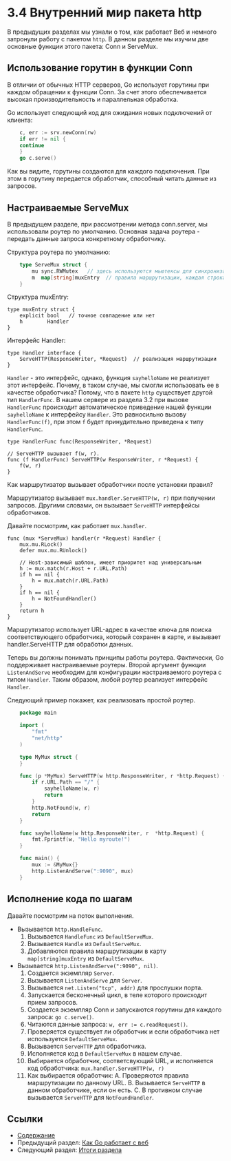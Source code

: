# 3.4 Внутренний мир пакета http

В предыдущих разделах мы узнали о том, как работает Веб и немного затронули работу с пакетом `http`.  В данном разделе мы изучим две основные функции этого пакета: Conn и ServeMux.

## Использование горутин в функции Conn

В отличии от обычных HTTP серверов, Go использует горутины при каждом обращении к функции Conn. За счет этого обеспечивается высокая производительность и параллельная обработка.

Go использует следующий код для ожидания новых подключений от клиента:

```go
    c, err := srv.newConn(rw)
    if err != nil {
    continue
    }
    go c.serve()
```

Как вы видите, горутины создаются для каждого подключения. При этом в горутину передается обработчик, способный читать данные из запросов.

## Настраиваемые ServeMux

В предыдущем разделе, при рассмотрении метода conn.server, мы использовали роутер по умолчанию. Основная задача роутера - передать данные запроса конкретному обработчику.

Структура роутера по умолчанию:

```go
    type ServeMux struct {
        mu sync.RWMutex   // здесь используются мьютексы для синхронизации параллельных потоков
        m  map[string]muxEntry  // правила маршрутизации, каждая строка ссылается на обработчик
    }
```

Структура muxEntry:

    type muxEntry struct {
        explicit bool   // точное совпадение или нет
        h        Handler
    }

Интерфейс Handler:

    type Handler interface {
        ServeHTTP(ResponseWriter, *Request)  // реализация маршрутизации
    }

`Handler` - это интерфейс, однако, функция `sayhelloName` не реализует этот интерфейс. Почему, в таком случае, мы смогли использовать ее в качестве обработчика? Потому, что в пакете `http` существует другой тип `HandlerFunc`. В нашем сервере из раздела 3.2 при вызове `HandlerFunc` происходит автоматическое приведение нашей функции `sayhelloName` к интерфейсу `Handler`. Это равносильно вызову  `HandlerFunc(f)`, при этом `f` будет принудительно приведена к типу `HandlerFunc`.

    type HandlerFunc func(ResponseWriter, *Request)

    // ServeHTTP вызывает f(w, r).
    func (f HandlerFunc) ServeHTTP(w ResponseWriter, r *Request) {
        f(w, r)
    }

Как маршрутизатор вызывает обработчики после  установки правил?

Маршрутизатор вызывает `mux.handler.ServeHTTP(w, r)` при получении запросов. Другими словами, он вызывает `ServeHTTP` интерфейсы обработчиков.

Давайте посмотрим, как работает `mux.handler`.

    func (mux *ServeMux) handler(r *Request) Handler {
        mux.mu.RLock()
        defer mux.mu.RUnlock()

        // Host-зависимый шаблон, имеет приоритет над универсальным
        h := mux.match(r.Host + r.URL.Path)
        if h == nil {
            h = mux.match(r.URL.Path)
        }
        if h == nil {
            h = NotFoundHandler()
        }
        return h
    }

Маршрутизатор использует URL-адрес в качестве ключа для поиска соответствующего обработчика, который сохранен в карте, и вызывает handler.ServeHTTP для обработки данных.

Теперь вы должны понимать принципы работы роутера. Фактически, Go поддерживает настраиваемые роутеры. Второй аргумент функции `ListenAndServe` необходим для конфигурации настраиваемого роутера с типом `Handler`. Таким образом, любой роутер реализует интерфейс `Handler`.

Следующий пример покажет, как реализовать простой роутер.

```go
    package main

    import (
        "fmt"
        "net/http"
    )

    type MyMux struct {
    }

    func (p *MyMux) ServeHTTP(w http.ResponseWriter, r *http.Request) {
        if r.URL.Path == "/" {
            sayhelloName(w, r)
            return
        }
        http.NotFound(w, r)
        return
    }

    func sayhelloName(w http.ResponseWriter, r  *http.Request) {
        fmt.Fprintf(w, "Hello myroute!")
    }

    func main() {
        mux := &MyMux{}
        http.ListenAndServe(":9090", mux)
    }
```

## Исполнение кода по шагам

Давайте посмотрим на поток выполнения.

- Вызывается `http.HandleFunc`.
	1. Вызывается `HandleFunc` из `DefaultServeMux`.
	2. Вызывается `Handle` из `DefaultServeMux`.
	3. Добавляются правила маршрутизации в карту `map[string]muxEntry` из `DefaultServeMux`.
- Вызывается `http.ListenAndServe(":9090", nil)`.
	1. Создается экземпляр `Server`.
	2. Вызывается `ListenAndServe` для `Server`.
	3. Вызывается `net.Listen("tcp", addr)` для прослушки порта.
	4. Запускается бесконечный цикл, в теле которого происходит прием запросов.
	5. Создается экземпляр Conn и запускаются горутины для каждого запроса: `go c.serve()`.
	6. Читаются данные запроса: `w, err := c.readRequest()`.
	7. Проверяется существует ли обработчик и если обработчика нет используется  `DefaultServeMux`.
	8. Вызывается `ServeHTTP` для обработчика.
	9. Исполняется код в `DefaultServeMux` в нашем случае.
	10. Выбирается обработчик, соответсвующий URL, и исполняется код обработчика: `mux.handler.ServeHTTP(w, r)`
	11. Как выбирается обработчик:
		A. Проверяются правила маршрутизации по данному URL.
		B. Вызывается `ServeHTTP` в данном обработчике, если он есть. 
		C. В противном случае вызывается `ServeHTTP` для `NotFoundHandler`.

## Ссылки

- [Содержание](build-web-application-with-golang-ru.md)
- Предыдущий раздел: [Как Go работает с веб](myBrain/ЯП%20и%20не%20только/go.md/ru/03.3.md)
- Следующий раздел: [Итоги раздела](myBrain/ЯП%20и%20не%20только/go.md/ru/03.5.md)


